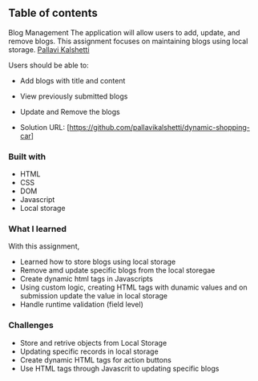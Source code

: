 ## Table of contents

Blog Management
  The application will allow users to add, update, and remove blogs. This assignment focuses on maintaining blogs using local storage.
[Pallavi Kalshetti](#author)

Users should be able to:

- Add blogs with title and content
- View previously submitted blogs
- Update and Remove the blogs

- Solution URL: [https://github.com/pallavikalshetti/dynamic-shopping-car]

### Built with

- HTML
- CSS
- DOM
- Javascript
- Local storage

### What I learned

With this assignment, 
- Learned how to store blogs using local storage 
- Remove amd update specific blogs from the local storegae
- Create dynamic html tags in Javascripts
- Using custom logic, creating HTML tags with dunamic values and on submission update the value in local storage 
- Handle runtime validation (field level)

### Challenges
- Store and retrive objects from Local Storage
- Updating specific records in local storage
- Create dynamic HTML tags for action buttons
- Use HTML tags through Javascrit to updating specific blogs